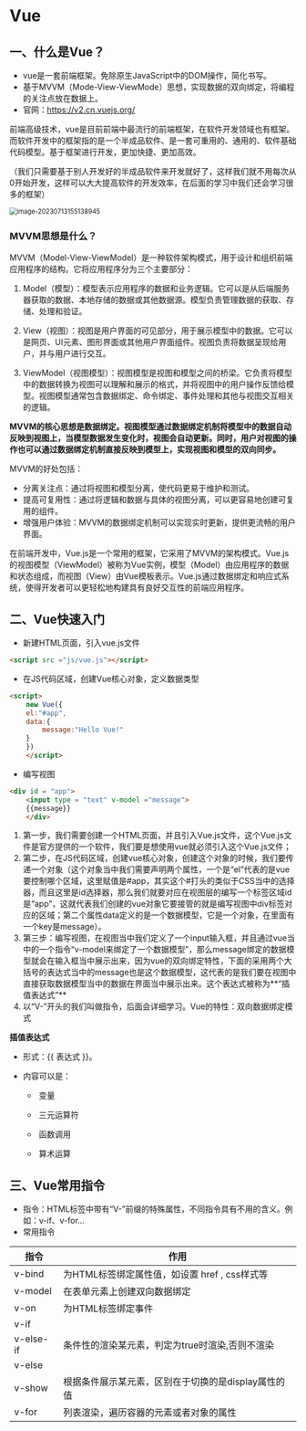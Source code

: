 # Vue

## 一、什么是Vue？

- vue是一套前端框架。免除原生JavaScript中的DOM操作，简化书写。
- 基于MVVM（Mode-View-ViewMode）思想，实现数据的双向绑定，将编程的关注点放在数据上。
- 官网：https://v2.cn.vuejs.org/

前端高级技术，vue是目前前端中最流行的前端框架，在软件开发领域也有框架。而软件开发中的框架指的是一个半成品软件、是一套可重用的、通用的、软件基础代码模型。基于框架进行开发，更加快捷、更加高效。

（我们只需要基于别人开发好的半成品软件来开发就好了，这样我们就不用每次从0开始开发，这样可以大大提高软件的开发效率，在后面的学习中我们还会学习很多的框架）

<img src="C:\Users\14214\AppData\Roaming\Typora\typora-user-images\image-20230713155138945.png" alt="image-20230713155138945" style="zoom:80%;" />

### MVVM**思想是什么**？

MVVM（Model-View-ViewModel）是一种软件架构模式，用于设计和组织前端应用程序的结构。它将应用程序分为三个主要部分：

1. Model（模型）：模型表示应用程序的数据和业务逻辑。它可以是从后端服务器获取的数据、本地存储的数据或其他数据源。模型负责管理数据的获取、存储、处理和验证。

2. View（视图）：视图是用户界面的可见部分，用于展示模型中的数据。它可以是网页、UI元素、图形界面或其他用户界面组件。视图负责将数据呈现给用户，并与用户进行交互。

3. ViewModel（视图模型）：视图模型是视图和模型之间的桥梁。它负责将模型中的数据转换为视图可以理解和展示的格式，并将视图中的用户操作反馈给模型。视图模型通常包含数据绑定、命令绑定、事件处理和其他与视图交互相关的逻辑。

**MVVM的核心思想是数据绑定。视图模型通过数据绑定机制将模型中的数据自动反映到视图上，当模型数据发生变化时，视图会自动更新。同时，用户对视图的操作也可以通过数据绑定机制直接反映到模型上，实现视图和模型的双向同步。**

MVVM的好处包括：
- 分离关注点：通过将视图和模型分离，使代码更易于维护和测试。
- 提高可复用性：通过将逻辑和数据与具体的视图分离，可以更容易地创建可复用的组件。
- 增强用户体验：MVVM的数据绑定机制可以实现实时更新，提供更流畅的用户界面。

在前端开发中，Vue.js是一个常用的框架，它采用了MVVM的架构模式。Vue.js的视图模型（ViewModel）被称为Vue实例，模型（Model）由应用程序的数据和状态组成，而视图（View）由Vue模板表示。Vue.js通过数据绑定和响应式系统，使得开发者可以更轻松地构建具有良好交互性的前端应用程序。

## 二、Vue快速入门

- 新建HTML页面，引入vue.js文件

```html
<script src ="js/vue.js"></script>
```

- 在JS代码区域，创建Vue核心对象，定义数据类型

```html
<script>
	new Vue({
	el:"#app",
	data:{
		message:"Hello Vue!"
	}
	})
	</script>
```

- 编写视图

```html
<div id = "app">
	<input type = "text" v-model ="message">
	{{message}}
	</div>
```

1. 第一步，我们需要创建一个HTML页面，并且引入Vue.js文件，这个Vue.js文件是官方提供的一个软件，我们要是想使用vue就必须引入这个Vue.js文件；
2. 第二步，在JS代码区域，创建vue核心对象，创建这个对象的时候，我们要传递一个对象（这个对象当中我们需要声明两个属性，一个是“el”代表的是vue要控制哪个区域，这里赋值是#app，其实这个#打头的类似于CSS当中的选择器，而且这里是id选择器，那么我们就要对应在视图层的编写一个标签区域id是“app”，这就代表我们创建的vue对象它要接管的就是编写视图中div标签对应的区域；第二个属性data定义的是一个数据模型，它是一个对象，在里面有一个key是message）。
3. 第三步：编写视图，在视图当中我们定义了一个input输入框，并且通过vue当中的一个指令“v-model来绑定了一个数据模型”，那么message绑定的数据模型就会在输入框当中展示出来，因为vue的双向绑定特性，下面的采用两个大括号的表达式当中的message也是这个数据模型，这代表的是我们要在视图中直接获取数据模型当中的数据在界面当中展示出来。这个表达式被称为**“插值表达式”**
4. 以“V-”开头的我们叫做指令，后面会详细学习。Vue的特性：双向数据绑定模式

**插值表达式**

- 形式：{{ 表达式 }}。

- 内容可以是：

  - ​	变量

  - ​	三元运算符

  - ​	函数调用

  - ​	算术运算


## 三、Vue常用指令

- 指令：HTML标签中带有“V-”前缀的特殊属性，不同指令具有不用的含义。例如：v-if、v-for...
- 常用指令

| **指令**  | **作用**                                            |
| --------- | --------------------------------------------------- |
| v-bind    | 为HTML标签绑定属性值，如设置 href , css样式等       |
| v-model   | 在表单元素上创建双向数据绑定                        |
| v-on      | 为HTML标签绑定事件                                  |
| v-if      |                                                     |
| v-else-if | 条件性的渲染某元素，判定为true时渲染,否则不渲染     |
| v-else    |                                                     |
| v-show    | 根据条件展示某元素，区别在于切换的是display属性的值 |
| v-for     | 列表渲染，遍历容器的元素或者对象的属性              |